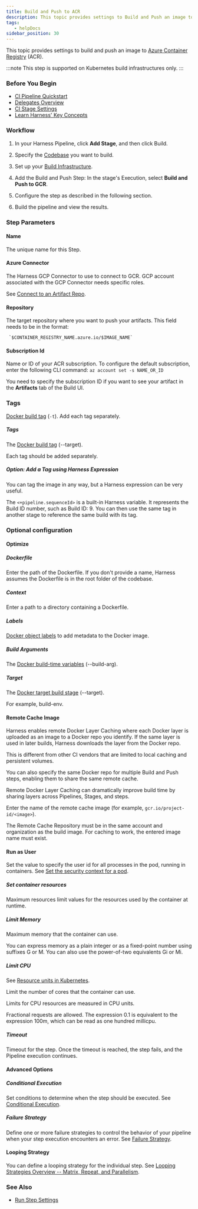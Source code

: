 ```yaml
---
title: Build and Push to ACR
description: This topic provides settings to Build and Push an image to Azure Container Registry (GCR).
tags: 
   - helpDocs
sidebar_position: 30
---
```


This topic provides settings to build and push an image to [Azure Container Registry](https://azure.microsoft.com/en-us/free/container-registry/) (ACR).

:::note
This step is supported on Kubernetes build infrastructures only.
:::

### Before You Begin

* [CI Pipeline Quickstart](../../ci-quickstarts/ci-pipeline-quickstart.md)
* [Delegates Overview](/docs/platform/2_Delegates/get-started-with-delegates/delegates-overview.md)
* [CI Stage Settings](../../ci-technical-reference/ci-stage-settings.md)
* [Learn Harness' Key Concepts](../../../getting-started/learn-harness-key-concepts.md)

### Workflow 

1. In your Harness Pipeline, click **Add Stage**, and then click Build.

2. Specify the [Codebase](/docs/continuous-integration/use-ci/codebase-configuration/create-and-configure-a-codebase.md) you want to build.
   
3. Set up your [Build Infrastructure](docs/category/set-up-build-infrastructure). 

4. Add the Build and Push Step: In the stage's Execution, select **Build and Push to GCR**.

5. Configure the step as described in the following section. 

6. Build the pipeline and view the results. 


### Step Parameters

#### Name

The unique name for this Step.

#### Azure Connector

The Harness GCP Connector to use to connect to GCR. GCP account associated with the GCP Connector needs specific roles.

See [Connect to an Artifact Repo](/docs/platform/7_Connectors/connect-to-an-artifact-repo.md).

#### Repository

The target repository where you want to push your artifacts. This field needs to be in the format:

     `$CONTAINER_REGISTRY_NAME.azure.io/$IMAGE_NAME`


#### Subscription Id

Name or ID of your ACR subscription. To configure the default subscription, enter the following CLI command:  `az account set -s NAME_OR_ID`

You need to specify the subscription ID if you want to see your artifact in the **Artifacts** tab of the Build UI. 

<!-- TBD need more info. When would you want to specify this? What is it useful for? -->

###  Tags

 [Docker build tag](https://docs.docker.com/engine/reference/commandline/build/#tag-an-image--t) (`-t`). Add each tag separately.


##### Tags

The [Docker build tag](https://docs.docker.com/engine/reference/commandline/build/#tag-an-image--t) \(--target\).

Each tag should be added separately.

##### Option: Add a Tag using Harness Expression

You can tag the image in any way, but a Harness expression can be very useful.

The `<+pipeline.sequenceId>` is a built-in Harness variable. It represents the Build ID number, such as Build ID: 9. You can then use the same tag in another stage to reference the same build with its tag.

### Optional configuration

#### Optimize 

<!-- TBD Need more info. Tooltip says "Enables redo snapshot mode" which is kind of cryptic.... -->

##### Dockerfile

Enter the path of the Dockerfile. If you don't provide a name, Harness assumes the Dockerfile is in the root folder of the codebase.

##### Context

Enter a path to a directory containing a Dockerfile.

##### Labels

[Docker object labels](https://docs.docker.com/config/labels-custom-metadata/) to add metadata to the Docker image.

##### Build Arguments

The [Docker build-time variables](https://docs.docker.com/engine/reference/commandline/build/#set-build-time-variables---build-arg) (--build-arg).

##### Target

The [Docker target build stage](https://docs.docker.com/engine/reference/commandline/build/#specifying-target-build-stage---target) (--target).

For example, build-env.

#### Remote Cache Image

Harness enables remote Docker Layer Caching where each Docker layer is uploaded as an image to a Docker repo you identify. If the same layer is used in later builds, Harness downloads the layer from the Docker repo.

This is different from other CI vendors that are limited to local caching and persistent volumes.

You can also specify the same Docker repo for multiple Build and Push steps, enabling them to share the same remote cache.

Remote Docker Layer Caching can dramatically improve build time by sharing layers across Pipelines, Stages, and steps.

Enter the name of the remote cache image (for example, `gcr.io/project-id/<image>`).

The Remote Cache Repository must be in the same account and organization as the build image. For caching to work, the entered image name must exist.

#### Run as User

Set the value to specify the user id for all processes in the pod, running in containers. See [Set the security context for a pod](https://kubernetes.io/docs/tasks/configure-pod-container/security-context/#set-the-security-context-for-a-pod).

##### Set container resources

Maximum resources limit values for the resources used by the container at runtime.

##### Limit Memory

Maximum memory that the container can use.

You can express memory as a plain integer or as a fixed-point number using suffixes G or M. You can also use the power-of-two equivalents Gi or Mi.

##### Limit CPU

See [Resource units in Kubernetes](https://kubernetes.io/docs/concepts/configuration/manage-resources-containers/#resource-units-in-kubernetes).

Limit the number of cores that the container can use.

Limits for CPU resources are measured in CPU units.

Fractional requests are allowed. The expression 0.1 is equivalent to the expression 100m, which can be read as one hundred millicpu.

##### Timeout

Timeout for the step. Once the timeout is reached, the step fails, and the Pipeline execution continues.

#### Advanced Options

##### Conditional Execution

Set conditions to determine when the step should be executed. See [Conditional Execution](../../../platform/8_Pipelines/w_pipeline-steps-reference/step-skip-condition-settings.md).

##### Failure Strategy

Define one or more failure strategies to control the behavior of your pipeline when your step execution encounters an error. See [Failure Strategy](../../../platform/8_Pipelines/w_pipeline-steps-reference/step-failure-strategy-settings.md).

#### Looping Strategy

You can define a looping strategy for the individual step. See [Looping Strategies Overview -- Matrix, Repeat, and Parallelism](/docs/platform/8_Pipelines/looping-strategies-matrix-repeat-and-parallelism.md).  


### See Also

* [Run Step Settings](../../ci-technical-reference/run-step-settings.md)

